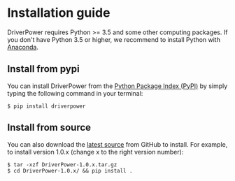 # Installation guide

DriverPower requires Python >= 3.5 and some other computing packages.
If you don't have Python 3.5 or higher, we recommend to install Python with [Anaconda](https://www.continuum.io/downloads).

## Install from pypi
You can install DriverPower from the
[Python Package Index (PyPI)](https://pypi.python.org/pypi/DriverPower/)
by simply typing the following command in your terminal:
```console
$ pip install driverpower
```

## Install from source
You can also download the [latest source](https://github.com/smshuai/DriverPower/releases/latest/) from GitHub to install.
For example, to install version 1.0.x (change x to the right version number):
```console
$ tar -xzf DriverPower-1.0.x.tar.gz
$ cd DriverPower-1.0.x/ && pip install .
```
